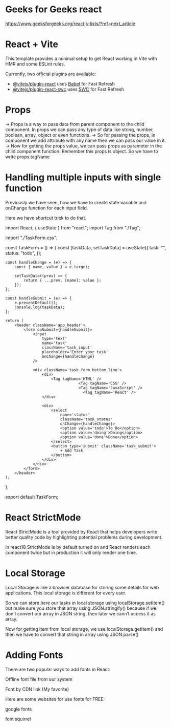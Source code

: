 # Geeks for Geeks react

https://www.geeksforgeeks.org/reactjs-lists/?ref=next_article

# React + Vite

This template provides a minimal setup to get React working in Vite with HMR and some ESLint rules.

Currently, two official plugins are available:

- [@vitejs/plugin-react](https://github.com/vitejs/vite-plugin-react/blob/main/packages/plugin-react/README.md) uses [Babel](https://babeljs.io/) for Fast Refresh
- [@vitejs/plugin-react-swc](https://github.com/vitejs/vite-plugin-react-swc) uses [SWC](https://swc.rs/) for Fast Refresh

# Props

-> Props is a way to pass data from parent component to the child component. In props we can pass any type of data like string, number, boolean, array, object or even functions.
-> So for passing the props, in component we add attribute with any name then we can pass our value in it.
-> Now for getting the props value, we can pass props as parameter in the child component function. Remember this props is object. So we have to write props.tagName

# Handling multiple inputs with single function

Previously we have seen, how we have to create state variable and onChange function for each input field.

Here we have shortcut trick to do that.

import React, { useState } from "react";
import Tag from "./Tag";

import "./TaskForm.css";

const TaskForm = () => {
const [taskData, setTaskData] = useState({
task: "",
status: "todo",
});

    const handleChange = (e) => {
        const { name, value } = e.target;

        setTaskData((prev) => {
            return { ...prev, [name]: value };
        });
    };

    const handleSubmit = (e) => {
        e.preventDefault();
        console.log(taskData);
    };

    return (
        <header className='app_header'>
            <form onSubmit={handleSubmit}>
                <input
                    type='text'
                    name='task'
                    className='task_input'
                    placeholder='Enter your task'
                    onChange={handleChange}
                />

                <div className='task_form_bottom_line'>
                    <div>
                        <Tag tagName='HTML' />
    					            <Tag tagName='CSS' />
    					            <Tag tagName='JavaScript' />
    						          <Tag tagName='React' />
                    </div>

                    <div>
                        <select
                            name='status'
                            className='task_status'
                            onChange={handleChange}>
                            <option value='todo'>To Do</option>
                            <option value='doing'>Doing</option>
                            <option value='done'>Done</option>
                        </select>
                        <button type='submit' className='task_submit'>
                            + Add Task
                        </button>
                    </div>
                </div>
            </form>
        </header>
    );

};

export default TaskForm;

# React StrictMode

React StrictMode is a tool provided by React that helps developers write better quality code by highlighting potential problems during development.

In react18 StrictMode is by default turned on and React renders each component twice but in production it will only render one time.

# Local Storage

Local Storage is like a browser database for storing some details for web applications. This local storage is different for every user.

So we can store here our tasks in local storage using localStorage.setItem() but make sure you store that array using JSON.stringify() because if we don’t convert our array in JSON string, then later we cann’t access it as array.

Now for getting item from local storage, we use localStorage.getItem() and then we have to convert that string in array using JSON.parse()

# Adding Fonts

There are two popular ways to add fonts in React:

Offline font file from our system

Font by CDN link (My favorite)

Here are some websites for use fonts for FREE:

google fonts

font squirrel
